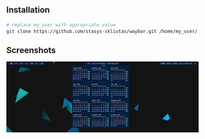 ## Installation

```bash
# replace my_user with appropriate value
git clone https://github.com/stasys-skliutas/waybar.git /home/my_user/.config/waybar
```

## Screenshots

![waybar screenshot](screenshots%2Fwaybar.png)